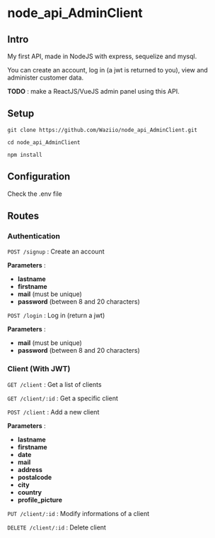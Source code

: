 # node_api_AdminClient
## Intro
My first API, made in NodeJS with express, sequelize and mysql.

You can create an account, log in (a jwt is returned to you), view and administer customer data.

**TODO** : make a ReactJS/VueJS admin panel using this API.
## Setup
```git clone https://github.com/Waziio/node_api_AdminClient.git```  

```cd node_api_AdminClient```

```npm install```

## Configuration

Check the .env file

## Routes

### Authentication
 ```POST /signup```   : Create an account  

**Parameters** : 
- **lastname**
- **firstname**
- **mail** (must be unique)
- **password** (between 8 and 20 characters)

```POST /login``` : Log in (return a jwt)  

**Parameters** : 
- **mail** (must be unique)
- **password** (between 8 and 20 characters)

### Client (With JWT)
```GET /client```   : Get a list of clients

```GET /client/:id``` : Get a specific client

```POST /client```   : Add a new client  

**Parameters** : 
- **lastname**
- **firstname**
- **date**
- **mail**
- **address**
- **postalcode**
- **city**
- **country**
- **profile_picture**

```PUT /client/:id``` : Modify informations of a client  

```DELETE /client/:id``` : Delete client
